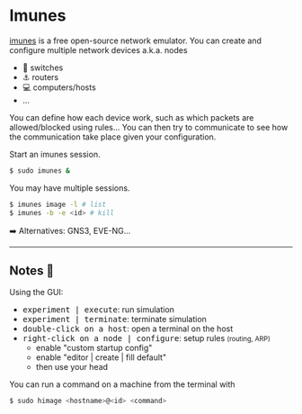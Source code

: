 # Imunes

<div class="row row-cols-lg-2"><div>

[imunes](http://imunes.net/) is a free open-source network emulator. You can create and configure multiple network devices a.k.a. nodes

* 🤝 switches
* ⚓ routers
* 💻 computers/hosts
* ...

You can define how each device work, such as which packets are allowed/blocked using rules... You can then try to communicate to see how the communication take place given your configuration.
</div><div>

Start an imunes session.

```bash
$ sudo imunes &
```

You may have multiple sessions.

```bash
$ imunes image -l # list
$ imunes -b -e <id> # kill
```

➡️ Alternatives: GNS3, EVE-NG...
</div></div>

<hr class="sep-both">

## Notes 📝

<div class="row row-cols-lg-2"><div>

Using the GUI:

* <kbd>experiment | execute</kbd>: run simulation
* <kbd>experiment | terminate</kbd>: terminate simulation
* <kbd>double-click on a host</kbd>: open a terminal on the host
* <kbd>right-click on a node | configure</kbd>: setup rules <small>(routing, ARP)</small>
    * enable "custom startup config"
    * enable "editor | create | fill default"
    * then use your head

</div><div>

You can run a command on a machine from the terminal with

```bash
$ sudo himage <hostname>@<id> <command>
```
</div></div>
